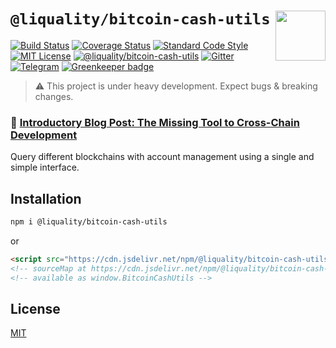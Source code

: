 # `@liquality/bitcoin-cash-utils` <img align="right" src="https://raw.githubusercontent.com/liquality/chainabstractionlayer/master/liquality-logo.png" height="80px" />

[![Build Status](https://travis-ci.com/liquality/chainabstractionlayer.svg?branch=master)](https://travis-ci.com/liquality/chainabstractionlayer)
[![Coverage Status](https://coveralls.io/repos/github/liquality/chainabstractionlayer/badge.svg?branch=master)](https://coveralls.io/github/liquality/chainabstractionlayer?branch=master)
[![Standard Code Style](https://img.shields.io/badge/codestyle-standard-brightgreen.svg)](https://github.com/standard/standard)
[![MIT License](https://img.shields.io/badge/license-MIT-brightgreen.svg)](../../LICENSE.md)
[![@liquality/bitcoin-cash-utils](https://img.shields.io/npm/dt/@liquality/bitcoin-cash-utils.svg)](https://npmjs.com/package/@liquality/bitcoin-cash-utils)
[![Gitter](https://img.shields.io/gitter/room/liquality/Lobby.svg)](https://gitter.im/liquality/Lobby?source=orgpage)
[![Telegram](https://img.shields.io/badge/chat-on%20telegram-blue.svg)](https://t.me/Liquality) [![Greenkeeper badge](https://badges.greenkeeper.io/liquality/chainabstractionlayer.svg)](https://greenkeeper.io/)

> :warning: This project is under heavy development. Expect bugs & breaking changes.

### :pencil: [Introductory Blog Post: The Missing Tool to Cross-Chain Development](https://medium.com/liquality/the-missing-tool-to-cross-chain-development-2ebfe898efa1)

Query different blockchains with account management using a single and simple interface.

## Installation

```bash
npm i @liquality/bitcoin-cash-utils
```

or

```html
<script src="https://cdn.jsdelivr.net/npm/@liquality/bitcoin-cash-utils@0.2.3/dist/bitcoin-cash-utils.min.js"></script>
<!-- sourceMap at https://cdn.jsdelivr.net/npm/@liquality/bitcoin-cash-utils@0.2.3/dist/bitcoin-cash-utils.min.js.map -->
<!-- available as window.BitcoinCashUtils -->
```

## License

[MIT](../../LICENSE.md)
